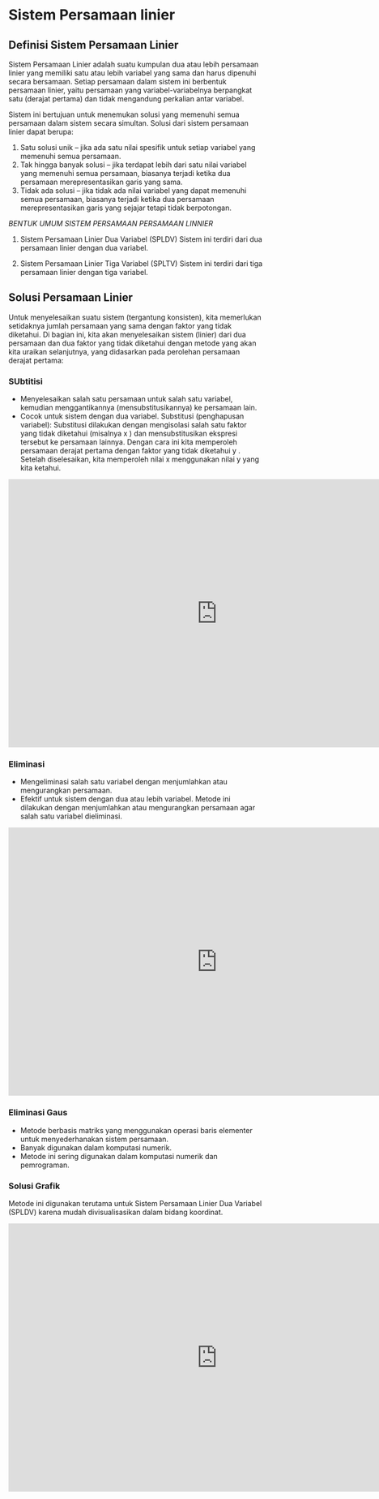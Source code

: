 # Sistem Persamaan linier
## Definisi Sistem Persamaan Linier
Sistem Persamaan Linier adalah suatu kumpulan dua atau lebih persamaan linier yang memiliki satu atau lebih variabel yang sama dan harus dipenuhi secara bersamaan. Setiap persamaan dalam sistem ini berbentuk persamaan linier, yaitu persamaan yang variabel-variabelnya berpangkat satu (derajat pertama) dan tidak mengandung perkalian antar variabel.

Sistem ini bertujuan untuk menemukan solusi yang memenuhi semua persamaan dalam sistem secara simultan. Solusi dari sistem persamaan linier dapat berupa:

1. Satu solusi unik – jika ada satu nilai spesifik untuk setiap variabel yang memenuhi semua persamaan.
2. Tak hingga banyak solusi – jika terdapat lebih dari satu nilai variabel yang memenuhi semua persamaan, biasanya terjadi ketika dua persamaan merepresentasikan garis yang sama.
3. Tidak ada solusi – jika tidak ada nilai variabel yang dapat memenuhi semua persamaan, biasanya terjadi ketika dua persamaan merepresentasikan garis yang sejajar tetapi tidak berpotongan.

*BENTUK UMUM SISTEM PERSAMAAN PERSAMAAN LINNIER*
1. Sistem Persamaan Linier Dua Variabel (SPLDV)
Sistem ini terdiri dari dua persamaan linier dengan dua variabel.

2. Sistem Persamaan Linier Tiga Variabel (SPLTV)
Sistem ini terdiri dari tiga persamaan linier dengan tiga variabel.

## Solusi Persamaan Linier
Untuk menyelesaikan suatu sistem (tergantung konsisten),  kita memerlukan setidaknya  jumlah persamaan yang sama dengan faktor yang tidak diketahui. Di bagian ini, kita akan menyelesaikan sistem (linier) dari dua persamaan dan dua faktor yang tidak diketahui dengan  metode  yang akan kita uraikan selanjutnya, yang didasarkan pada perolehan persamaan derajat pertama:
### SUbtitisi
- Menyelesaikan salah satu persamaan untuk salah satu variabel, kemudian menggantikannya (mensubstitusikannya) ke persamaan lain.
- Cocok untuk sistem dengan dua variabel.
Substitusi (penghapusan variabel):  Substitusi dilakukan dengan mengisolasi salah satu faktor yang tidak diketahui (misalnya  x ) dan mensubstitusikan ekspresi tersebut ke persamaan lainnya. Dengan cara ini kita memperoleh persamaan derajat pertama dengan faktor yang tidak diketahui  y . Setelah diselesaikan, kita memperoleh nilai  x  menggunakan nilai  y  yang kita ketahui.

<iframe scrolling="no" title="Solving Systems Using Substitution" src="https://www.geogebra.org/material/iframe/id/u3QSv8dv/width/1922/height/1153/border/888888/sfsb/true/smb/false/stb/false/stbh/false/ai/false/asb/false/sri/true/rc/false/ld/false/sdz/true/ctl/false" width="824px" height="529px" style="border:0px;"> </iframe>

### Eliminasi
- Mengeliminasi salah satu variabel dengan menjumlahkan atau mengurangkan persamaan.
- Efektif untuk sistem dengan dua atau lebih variabel.
Metode ini dilakukan dengan menjumlahkan atau mengurangkan persamaan agar salah satu variabel dieliminasi.
<iframe scrolling="no" title="Simultaneous Equations:Elimination" src="https://www.geogebra.org/material/iframe/id/MXa3HKy3/width/977/height/574/border/888888/sfsb/true/smb/false/stb/false/stbh/false/ai/false/asb/false/sri/true/rc/false/ld/false/sdz/true/ctl/false" width="824px" height="529px" style="border:0px;"> </iframe> 

### Eliminasi Gaus
- Metode berbasis matriks yang menggunakan operasi baris elementer untuk menyederhanakan sistem persamaan.
- Banyak digunakan dalam komputasi numerik.
- Metode ini sering digunakan dalam komputasi numerik dan pemrograman.

### Solusi Grafik
Metode ini digunakan terutama untuk Sistem Persamaan Linier Dua Variabel (SPLDV) karena mudah divisualisasikan dalam bidang koordinat.
<iframe scrolling="no" title="Solving Linear Systems by Graphing: REVAMPED" src="https://www.geogebra.org/material/iframe/id/vyxxahhq/width/824/height/529/border/888888/sfsb/true/smb/false/stb/true/stbh/false/ai/false/asb/false/sri/false/rc/false/ld/false/sdz/false/ctl/false" width="824px" height="529px" style="border:0px;"> </iframe>
